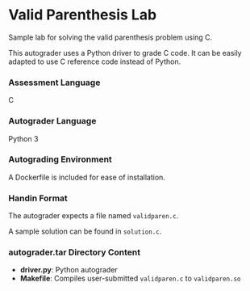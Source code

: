 # Valid Parenthesis Lab

Sample lab for solving the valid parenthesis problem using C. 

This autograder uses a Python driver to grade C code. It can be easily adapted to use C reference code instead of Python.

### Assessment Language
C

### Autograder Language
Python 3

### Autograding Environment 
A Dockerfile is included for ease of installation. 

### Handin Format
The autograder expects a file named `validparen.c`.

A sample solution can be found in `solution.c`.

### autograder.tar Directory Content
- **driver.py**: Python autograder
- **Makefile**: Compiles user-submitted `validparen.c` to `validparen.so`
